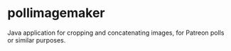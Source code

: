 # pollimagemaker
Java application for cropping and concatenating images, for Patreon polls or similar purposes.
